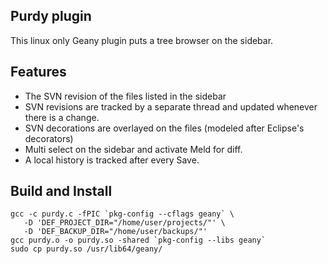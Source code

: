 ## Purdy plugin
This linux only Geany plugin puts a tree browser on the sidebar. 

## Features 
* The SVN revision of the files listed in the sidebar
* SVN revisions are tracked by a separate thread and updated whenever there is a change.
* SVN decorations are overlayed on the files (modeled after Eclipse's decorators)
* Multi select on the sidebar and activate Meld for diff.
* A local history is tracked after every Save.

## Build and Install

```
gcc -c purdy.c -fPIC `pkg-config --cflags geany` \
   -D 'DEF_PROJECT_DIR="/home/user/projects/"' \
   -D 'DEF_BACKUP_DIR="/home/user/backups/"'
gcc purdy.o -o purdy.so -shared `pkg-config --libs geany` 
sudo cp purdy.so /usr/lib64/geany/
```
